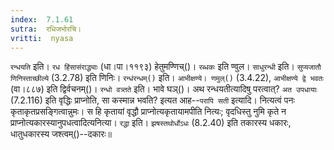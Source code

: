```yaml
---
index:  7.1.61
sutra:  रधिजभोरचि।
vritti:  nyasa
---
```


`रन्धयति` इति। `रध हिंसासंराद्ध्याः` (धा।पा।११९३) हेतुमण्णिच्()। `रब्धकः` इति ण्वुल। `साधुरन्धी` इति। `सुप्यजातौ णिनिस्ताच्छील्ये` (3.2.78) इति णिनिः। `रन्धंरन्धम्()` इति। `आभीक्षण्ये। णमुल्()` (3.4.22), `आभीक्षण्ये द्वे भवतः` (वा।८८७) इति द्विर्वचनम्()। `रन्धो वत्र्तते` इति। भावे घञ्()। अथ रन्धयतीत्यादिषु परत्वात्? `अत उपधायाः` (7.2.116) इति वृद्धिः प्राप्नोति, सा कस्मान्न भवति? इत्यत आह--`परापि सती` इत्यादि। नित्यत्वं पनः कृताकृतप्रसङ्गित्वान्नुमः। स हि कृतायां वृद्धौ प्राप्नोत्यकृतायामपीति नित्यः; वृदधिस्तु नुमि कृते न प्राप्नोत्यकारस्यानुपधत्वादित्यनित्या। 
`रद्धा` इति। `झषस्तथोर्धोऽधः` (8.2.40) इति तकारस्य धकारः, धातुधकारस्य जश्त्वम्()--दकारः॥
